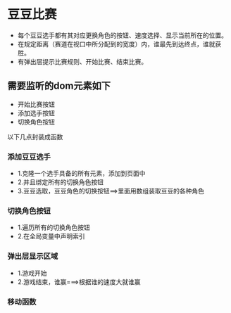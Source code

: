 # 豆豆比赛
- 每个豆豆选手都有其对应更换角色的按钮、速度选择、显示当前所在的位置。
- 在规定距离（赛道在视口中所分配到的宽度）内，谁最先到达终点，谁就获胜。
- 有弹出层提示比赛规则、开始比赛、结束比赛。

## 需要监听的dom元素如下
- 开始比赛按钮
- 添加选手按钮
- 切换角色按钮

以下几点封装成函数
### 添加豆豆选手 
- 1.克隆一个选手具备的所有元素，添加到页面中
- 2.并且绑定所有的切换角色按钮
- 3.豆豆选取，豆豆角色的切换按钮==>里面用数组装取豆豆的各种角色

### 切换角色按钮
- 1.遍历所有的切换角色按钮
- 2.在全局变量中声明索引
### 弹出层显示区域
- 1.游戏开始
- 2.游戏结束，谁赢===>根据谁的速度大就谁赢

### 移动函数

